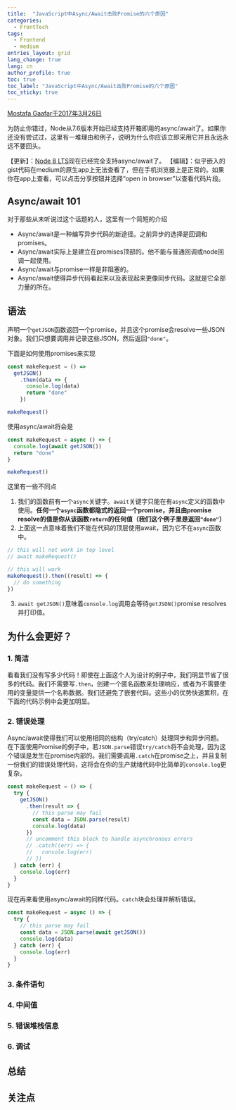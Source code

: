 ```yaml
---
title:  "JavaScript中Async/Await击败Promise的六个原因"
categories:
  - FrontTech
tags: 
  - Frontend
  - medium
entries_layout: grid
lang_change: true
lang: cn
author_profile: true
toc: true
toc_label: "JavaScript中Async/Await击败Promise的六个原因"
toc_sticky: true
---
```

[Mostafa Gaafar于2017年3月26日](https://hackernoon.com/6-reasons-why-javascripts-async-await-blows-promises-away-tutorial-c7ec10518dd9)

为防止你错过，Node从7.6版本开始已经支持开箱即用的async/await了。如果你还没有尝试过，这里有一堆理由和例子，说明为什么你应该立即采用它并且永远永远不要回头。

【更新】：[Node 8 LTS](https://nodejs.org/en/blog/release/v8.0.0/)现在已经完全支持async/await了。
【编辑】：似乎嵌入的gist代码在medium的原生app上无法查看了，但在手机浏览器上是正常的。如果你在app上查看，可以点击分享按钮并选择“open in browser”以查看代码片段。

## Async/await 101
对于那些从未听说过这个话题的人，这里有一个简短的介绍
- Async/await是一种编写异步代码的新途径。之前异步的选择是回调和promises。
- Async/await实际上是建立在promises顶部的。他不能与普通回调或node回调一起使用。
- Async/await与promise一样是非阻塞的。
- Async/await使得异步代码看起来以及表现起来更像同步代码。这就是它全部力量的所在。
## 语法
声明一个`getJSON`函数返回一个promise，并且这个promise会resolve一些JSON对象。我们只想要调用并记录这些JSON，然后返回`"done"`。

下面是如何使用promises来实现
```javascript
const makeRequest = () =>
  getJSON()
    .then(data => {
      console.log(data)
      return "done"
    })

makeRequest()
```
使用async/await将会是
```javascript
const makeRequest = async () => {
  console.log(await getJSON())
  return "done"
}

makeRequest()
```
这里有一些不同点
1. 我们的函数前有一个`async`关键字。`await`关键字只能在有`async`定义的函数中使用。**任何一个`async`函数都隐式的返回一个promise，并且由promise resolve的值是你从该函数`return`的任何值（我们这个例子里是返回`"done"`）**
2. 上面这一点意味着我们不能在代码的顶层使用await，因为它不在`async`函数中。
```javascript
// this will not work in top level
// await makeRequest()

// this will work
makeRequest().then((result) => {
  // do something
})
```
3. `await getJSON()`意味着`console.log`调用会等待`getJSON()`promise resolves并打印值。
## 为什么会更好？
### 1. 简洁
看看我们没有写多少代码！即使在上面这个人为设计的例子中，我们明显节省了很多的代码。我们不需要写`.then`，创建一个匿名函数来处理响应，或者为不需要使用的变量提供一个名称数据。我们还避免了嵌套代码。这些小的优势快速累积，在下面的代码示例中会更加明显。
### 2. 错误处理
Async/await使得我们可以使用相同的结构（try/catch）处理同步和异步问题。在下面使用Promise的例子中，若`JSON.parse`错误`try/catch`将不会处理，因为这个错误是发生在promise内部的。我们需要调用`.catch`在promise之上，并且复制一份我们的错误处理代码，这将会在你的生产就绪代码中比简单的`console.log`更复杂。
```javascript
const makeRequest = () => {
  try {
    getJSON()
      .then(result => {
        // this parse may fail
        const data = JSON.parse(result)
        console.log(data)
      })
      // uncomment this block to handle asynchronous errors
      // .catch((err) => {
      //   console.log(err)
      // })
  } catch (err) {
    console.log(err)
  }
}
```
现在再来看使用async/await的同样代码。`catch`块会处理并解析错误。
```javascript
const makeRequest = async () => {
  try {
    // this parse may fail
    const data = JSON.parse(await getJSON())
    console.log(data)
  } catch (err) {
    console.log(err)
  }
}
```
### 3. 条件语句
### 4. 中间值
### 5. 错误堆栈信息
### 6. 调试
## 总结
## 关注点
